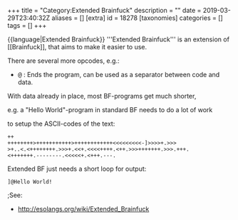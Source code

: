 +++
title = "Category:Extended Brainfuck"
description = ""
date = 2019-03-29T23:40:32Z
aliases = []
[extra]
id = 18278
[taxonomies]
categories = []
tags = []
+++

{{language|Extended Brainfuck}}
'''Extended Brainfuck''' is an extension of [[Brainfuck]],
that aims to make it easier to use.

There are several more opcodes, e.g.:
* <tt>@</tt> : Ends the program, can be used as a separator between code and data.


With data already in place, most BF-programs get much shorter,

e.g. a "Hello World"-program in standard BF needs to do a lot of work

to setup the ASCII-codes of the text:

```bf>++++++++++[>+>+++>++++>+++++++>++++++++>+++++++++
++
++++++++>+++++++++++>++++++++++++<<<<<<<<<-]>>>>+.>>>
>+..<.<++++++++.>>>+.<<+.<<<<++++.<++.>>>+++++++.>>>.+++.
<+++++++.--------.<<<<<+.<+++.---.
```


Extended BF just needs a short loop for output:

```bf>[.
]@Hello World!
```



;See:
* http://esolangs.org/wiki/Extended_Brainfuck
